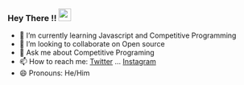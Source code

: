 ### Hey There !!  <img src="https://media.giphy.com/media/hvRJCLFzcasrR4ia7z/giphy.gif" width="25px">


- 🌱 I’m currently learning Javascript and Competitive Programming
- 👯 I’m looking to collaborate on Open source
- 💬 Ask me about Competitive Programing
- 📫 How to reach me: [Twitter](https://twitter.com/phoenix__31)  ...  [Instagram](https://instagram.com/__anonymous___2002___)
- 😄 Pronouns: He/Him



